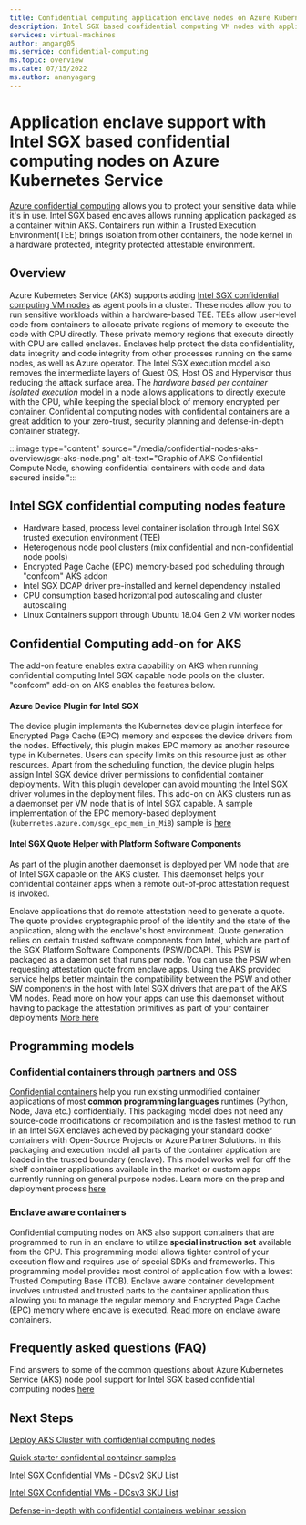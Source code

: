 ```yaml
---
title: Confidential computing application enclave nodes on Azure Kubernetes Service (AKS)
description: Intel SGX based confidential computing VM nodes with application enclave support
services: virtual-machines
author: angarg05
ms.service: confidential-computing
ms.topic: overview
ms.date: 07/15/2022
ms.author: ananyagarg
---
```


# Application enclave support with Intel SGX based confidential computing nodes on Azure Kubernetes Service

[Azure confidential computing](overview.md) allows you to protect your sensitive data while it's in use. Intel SGX based enclaves allows running application packaged as a container within AKS. Containers run within a Trusted Execution Environment(TEE) brings isolation from other containers, the node kernel in a hardware protected, integrity protected attestable environment.

## Overview

Azure Kubernetes Service (AKS) supports adding [Intel SGX confidential computing VM nodes](confidential-computing-enclaves.md) as agent pools in a cluster. These nodes allow you to run sensitive workloads within a hardware-based TEE. TEEs allow user-level code from containers to allocate private regions of memory to execute the code with CPU directly. These private memory regions that execute directly with CPU are called enclaves. Enclaves help protect the data confidentiality, data integrity and code integrity from other processes running on the same nodes, as well as Azure operator. The Intel SGX execution model also removes the intermediate layers of Guest OS, Host OS and Hypervisor thus reducing the attack surface area. The *hardware based per container isolated execution* model in a node allows applications to directly execute with the CPU, while keeping the special block of memory encrypted per container. Confidential computing nodes with confidential containers are a great addition to your zero-trust, security planning and defense-in-depth container strategy.

:::image type="content" source="./media/confidential-nodes-aks-overview/sgx-aks-node.png" alt-text="Graphic of AKS Confidential Compute Node, showing confidential containers with code and data secured inside.":::

## Intel SGX confidential computing nodes feature

- Hardware based, process level container isolation through Intel SGX trusted execution environment (TEE)
- Heterogenous node pool clusters (mix confidential and non-confidential node pools)
- Encrypted Page Cache (EPC) memory-based pod scheduling through "confcom" AKS addon
- Intel SGX DCAP driver pre-installed and kernel dependency installed
- CPU consumption based horizontal pod autoscaling and cluster autoscaling
- Linux Containers support through Ubuntu 18.04 Gen 2 VM worker nodes

## Confidential Computing add-on for AKS
The add-on feature enables extra capability on AKS when running confidential computing Intel SGX capable node pools on the cluster. "confcom" add-on on AKS enables the features below.

#### Azure Device Plugin for Intel SGX <a id="sgx-plugin"></a>

The device plugin implements the Kubernetes device plugin interface for Encrypted Page Cache (EPC) memory and exposes the device drivers from the nodes. Effectively, this plugin makes EPC memory as another resource type in Kubernetes. Users can specify limits on this resource just as other resources. Apart from the scheduling function, the device plugin helps assign Intel SGX device driver permissions to confidential container deployments. With this plugin developer can avoid mounting the Intel SGX driver volumes in the deployment files. This add-on on AKS clusters run as a daemonset per VM node that is of Intel SGX capable. A sample implementation of the EPC memory-based deployment (`kubernetes.azure.com/sgx_epc_mem_in_MiB`) sample is [here](https://github.com/Azure-Samples/confidential-computing/blob/main/containersamples/helloworld/helm/templates/helloworld.yaml)

#### Intel SGX Quote Helper with Platform Software Components <a id="sgx-plugin"></a>

As part of the plugin another daemonset is deployed  per VM node that are of Intel SGX capable on the AKS cluster. This daemonset helps your confidential container apps when a remote out-of-proc attestation request is invoked. 

Enclave applications that do remote attestation need to generate a quote. The quote provides cryptographic proof of the identity and the state of the application, along with the enclave's host environment. Quote generation relies on certain trusted software components from Intel, which are part of the SGX Platform Software Components (PSW/DCAP). This PSW is packaged as a daemon set that runs per node. You can use the PSW when requesting attestation quote from enclave apps. Using the AKS provided service helps better maintain the compatibility between the PSW and other SW components in the host with Intel SGX drivers that are part of the AKS VM nodes. Read more on how your apps can use this daemonset without having to package the attestation primitives as part of your container deployments [More here](confidential-nodes-aks-addon.md#psw-with-sgx-quote-helper)

## Programming models

### Confidential containers through partners and OSS

[Confidential containers](confidential-containers.md) help you run existing unmodified container applications of most **common programming languages** runtimes (Python, Node, Java etc.) confidentially. This packaging model does not need any source-code modifications or recompilation and is the fastest method to run in an Intel SGX enclaves achieved by packaging your standard docker containers with Open-Source Projects or Azure Partner Solutions. In this packaging and execution model all parts of the container application are loaded in the trusted boundary (enclave). This model works well for off the shelf container applications available in the market or custom apps currently running on general purpose nodes. Learn more on the prep and deployment process [here](confidential-containers-enclaves.md)

### Enclave aware containers
Confidential computing nodes on AKS also support containers that are programmed to run in an enclave to utilize **special instruction set** available from the CPU. This programming model allows tighter control of your execution flow and requires use of special SDKs and frameworks. This programming model provides most control of application flow with a lowest Trusted Computing Base (TCB). Enclave aware container development involves untrusted and trusted parts to the container application thus allowing you to manage the regular memory and Encrypted Page Cache (EPC) memory where enclave is executed. [Read more](enclave-aware-containers.md) on enclave aware containers.

## Frequently asked questions (FAQ)
Find answers to some of the common questions about Azure Kubernetes Service (AKS) node pool support for Intel SGX based confidential computing nodes [here](confidential-nodes-aks-faq.yml)

## Next Steps

[Deploy AKS Cluster with confidential computing nodes](./confidential-enclave-nodes-aks-get-started.md)

[Quick starter confidential container samples](https://github.com/Azure-Samples/confidential-container-samples)

[Intel SGX Confidential VMs - DCsv2 SKU List](../virtual-machines/dcv2-series.md)

[Intel SGX Confidential VMs - DCsv3 SKU List](../virtual-machines/dcv3-series.md)

[Defense-in-depth with confidential containers webinar session](https://www.youtube.com/watch?reload=9&v=FYZxtHI_Or0&feature=youtu.be)

<!-- LINKS - external -->
[Azure Attestation]: ../attestation/index.yml

<!-- LINKS - internal -->
[DC Virtual Machine]: /confidential-computing/virtual-machine-solutions-sgx.md
